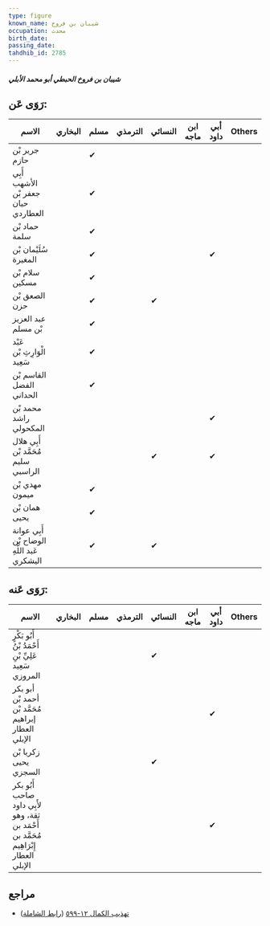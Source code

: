 ```yaml
---
type: figure
known_name: شيبان بن فروخ
occupation: محدث
birth_date:
passing_date:
tahdhib_id: 2785
---
```

##### شيبان بن فروخ الحبطي أبو محمد الأبلي

## رَوَى عَن:
| الاسم                                       | البخاري | مسلم | الترمذي | النسائي | ابن ماجه | أبي داود | Others |
| ------------------------------------------- | ------- | ---- | ------- | ------- | -------- | -------- | ------ |
| جرير بْن حازم                               |         | ✔    |         |         |          |          |        |
| أَبِي الأشهب جعفر بْن حيان العطاردي         |         | ✔    |         |         |          |          |        |
| حماد بْن سلمة                               |         | ✔    |         |         |          |          |        |
| سُلَيْمان بْن المغيرة                       |         | ✔    |         |         |          | ✔        |        |
| سلام بْن مسكين                              |         | ✔    |         |         |          |          |        |
| الصعق بْن حزن                               |         | ✔    |         | ✔       |          |          |        |
| عبد العزيز بْن مسلم                         |         | ✔    |         |         |          |          |        |
| عَبْد الْوَارِثِ بْن سَعِيد                 |         | ✔    |         |         |          |          |        |
| القاسم بْن الفضل الحداني                    |         | ✔    |         |         |          |          |        |
| محمد بْن راشد المكحولي                      |         |      |         |         |          | ✔        |        |
| أَبِي هلال مُحَمَّد بْن سليم الراسبي        |         |      |         | ✔       |          | ✔        |        |
| مهدي بْن ميمون                              |         | ✔    |         |         |          |          |        |
| همان بْن يحيى                               |         | ✔    |         |         |          |          |        |
| أَبِي عوانة الوضاح بْن عَبد اللَّهِ اليشكري |         | ✔    |         | ✔       |          |          |        |
## رَوَى عَنه:
| الاسم                                                                                | البخاري | مسلم | الترمذي | النسائي | ابن ماجه | أبي داود | Others |
| ------------------------------------------------------------------------------------ | ------- | ---- | ------- | ------- | -------- | -------- | ------ |
| أَبُو بَكْرٍ أَحْمَدُ بْنُ عَلِيِّ بْنِ سَعِيد المروزي                               |         |      |         | ✔       |          |          |        |
| أبو بكر أحمد بْن مُحَمَّد بْن إبراهيم العطار الإبلي                                  |         |      |         |         |          | ✔        |        |
| زكريا بْن يحيى السجزي                                                                |         |      |         | ✔       |          |          |        |
| أَبُو بكر صاحب لأَبِي داود ثقة، وهو أَحْمَد بن مُحَمَّد بن إِبْرَاهِيم العطار الإبلي |         |      |         |         |          | ✔        |        |
## مراجع
- [تهذيب الكمال ١٢-٥٩٩](obsidian://open?vault=Tahdhib-al-Kamal&file=Figures/٢٧٨٥-شيبان%20بن%20فروخ%20الحبطي%20أبو%20محمد%20الأبلي) ([رابط الشاملة](https://shamela.ws/book/3722/6372))